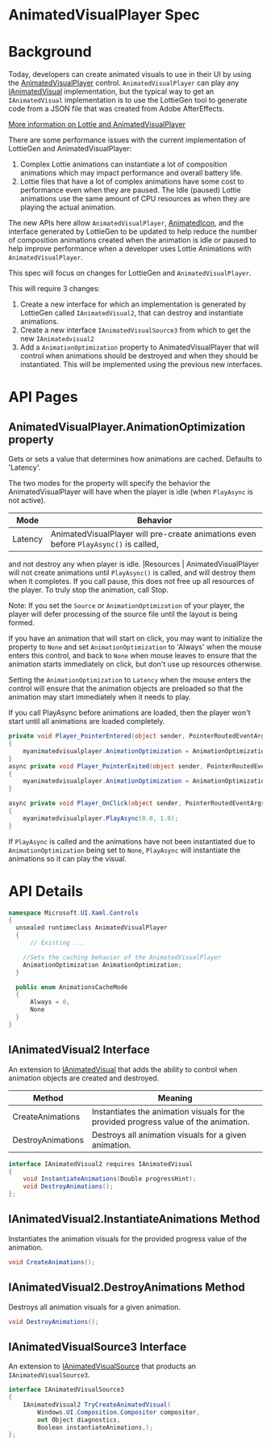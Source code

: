 AnimatedVisualPlayer Spec
===

# Background

Today, developers can create animated visuals to use in their UI by using the
[AnimatedVisualPlayer](https://docs.microsoft.com/uwp/api/Microsoft.UI.Xaml.Controls.AnimatedVisualPlayer)
control.
`AnimatedVisualPlayer` can play any
[IAnimatedVisual](https://docs.microsoft.com/uwp/api/Microsoft.UI.Xaml.Controls.IAnimatedVisual)
implementation,
but the typical way to get an `IAnimatedVisual` implementation is to use
the LottieGen tool to generate code from a JSON file that was created from Adobe AfterEffects.

[More information on Lottie and AnimatedVisualPlayer](https://docs.microsoft.com/en-us/windows/communitytoolkit/animations/lottie)

There are some performance issues with the current implementation of LottieGen and AnimatedVisualPlayer: 
1)	Complex Lottie animations can instantiate a lot of composition animations 
which may impact performance and overall battery life. 
2)	Lottie files that have a lot of complex animations
have some cost to performance even when they are paused. 
The Idle (paused) Lottie animations use the same amount of CPU resources as
when they are playing the actual animation.

The new APIs here allow `AnimatedVisualPlayer`,
[AnimatedIcon](https://docs.microsoft.com/uwp/api/Microsoft.UI.Xaml.Controls.AnimatedIcon),
and the interface generated by LottieGen to be updated to help reduce the number of composition animations created
when the animation is idle or paused to help improve performance when a developer uses
Lottie Animations with `AnimatedVisualPlayer`.

This spec will focus on changes for LottieGen and `AnimatedVisualPlayer`. 

This will require 3 changes: 
1.	Create a new interface for which an implementation is generated by LottieGen called `IAnimatedVisual2`,
that can destroy and instantiate animations.
2.	Create a new interface `IAnimatedVisualSource3` from which to get the new `IAnimatedvisual2`
3.	Add a `AnimationOptimization` property to AnimatedVisualPlayer that will control
when animations should be destroyed and when they should be instantiated.
This will be implemented using the previous new interfaces.

# API Pages

## AnimatedVisualPlayer.AnimationOptimization property

Gets or sets a value that determines how animations are cached. Defaults to 'Latency'.

The two modes for the property will specify the behavior the AnimatedVisualPlayer will have
when the player is idle (when `PlayAsync` is not active).

|Mode| Behavior|
|---- | -------|
|Latency| AnimatedVisualPlayer will pre-create animations even before `PlayAsync()` is called,
and not destroy any when player is idle. 
|Resources | AnimatedVisualPlayer will not create animations until `PlayAsync()` is called,
and will destroy them when it completes. If you call pause, this does not free up all 
resources of the player. To truly stop the animation, call Stop. 

Note: If you set the `Source` or `AnimationOptimization` of your player, the player will defer 
processing of the source file until the layout is being formed.

If you have an animation that will start on click, you may want to initialize 
the property to `None` and set `AnimationOptimization` to 'Always'
when the mouse enters this control, 
and back to `None` when mouse leaves to ensure that the animation starts immediately on click,
but don't use up resources otherwise.

Setting the `AnimationOptimization` to `Latency` when the mouse enters the control will ensure that
the animation objects are preloaded so that the animation may start immediately when it needs to play. 

If you call PlayAsync before animations are loaded, then the player won't start until all animations are loaded completely.

```c#
private void Player_PointerEntered(object sender, PointerRoutedEventArgs e)
{
    myanimatedvisualplayer.AnimationOptimization = AnimationOptimization.Latency;
}
async private void Player_PointerExited(object sender, PointerRoutedEventArgs e)
{              
    myanimatedvisualplayer.AnimationOptimization = AnimationOptimization.Resources;
}

async private void Player_OnClick(object sender, PointerRoutedEventArgs e)
{              
    myanimatedvisualplayer.PlayAsync(0.0, 1.0);
}

```

If `PlayAsync` is called and the animations have not been instantiated due to `AnimationOptimization` being set to `None`,
`PlayAsync` will instantiate the animations so it can play the visual. 

# API Details

```c#
namespace Microsoft.UI.Xaml.Controls
{
  unsealed runtimeclass AnimatedVisualPlayer 
  {
      // Existing ...

    //Sets the caching behavior of the AnimatedVisualPlayer
    AnimationOptimization AnimationOptimization;
  }

  public enum AnimationsCacheMode
  {
      Always = 0,
      None
  }
}
```

## IAnimatedVisual2 Interface

An extension to
[IAnimatedVisual](https://docs.microsoft.com/uwp/api/Microsoft.UI.Xaml.Controls.IAnimatedVisual)
that adds the ability to control when animation objects are created and destroyed.

| Method | Meaning |
|-------------|---------|
| CreateAnimations | Instantiates the animation visuals for the provided progress value of the animation. |
| DestroyAnimations | Destroys all animation visuals for a given animation.|

```c# 
interface IAnimatedVisual2 requires IAnimatedVisual
{
    void InstantiateAnimations(Double progressHint);
    void DestroyAnimations();
};
```

## IAnimatedVisual2.InstantiateAnimations Method

Instantiates the animation visuals for the provided progress value of the animation. 

```c# 
void CreateAnimations();
```

## IAnimatedVisual2.DestroyAnimations Method

Destroys all animation visuals for a given animation. 

```c# 
void DestroyAnimations();
```
## IAnimatedVisualSource3 Interface

An extension to
[IAnimatedVisualSource](https://docs.microsoft.com/uwp/api/Microsoft.UI.Xaml.Controls.IAnimatedVisualSource)
that products an `IAnimatedVisualSource3`.

```c# 
interface IAnimatedVisualSource3
{
    IAnimatedVisual2 TryCreateAnimatedVisual(
        Windows.UI.Composition.Compositor compositor,
        out Object diagnostics,
        Boolean instantiateAnimations,);
};

```
